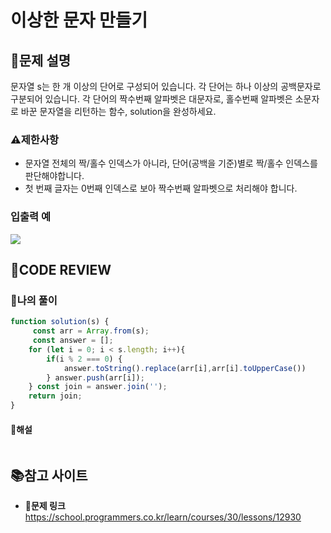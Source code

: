 # 이상한 문자 만들기

## **📝문제 설명**
문자열 s는 한 개 이상의 단어로 구성되어 있습니다. 각 단어는 하나 이상의 공백문자로 구분되어 있습니다. 각 단어의 짝수번째 알파벳은 대문자로, 홀수번째 알파벳은 소문자로 바꾼 문자열을 리턴하는 함수, solution을 완성하세요.
### **⚠제한사항**
- 문자열 전체의 짝/홀수 인덱스가 아니라, 단어(공백을 기준)별로 짝/홀수 인덱스를 판단해야합니다.
- 첫 번째 글자는 0번째 인덱스로 보아 짝수번째 알파벳으로 처리해야 합니다.
### **입출력 예**
![](https://velog.velcdn.com/images/ssori0421/post/d14fb638-ffd2-4fc4-9de0-a8e2ca8e4987/image.png)

## **🧐CODE REVIEW**
### **🧾나의 풀이**

```js
function solution(s) {
     const arr = Array.from(s);
     const answer = [];
    for (let i = 0; i < s.length; i++){
        if(i % 2 === 0) {
            answer.toString().replace(arr[i],arr[i].toUpperCase())
        } answer.push(arr[i]);
    } const join = answer.join('');
    return join;
}
```

#### **📝해설**

```js
```

## 📚참고 사이트

- **🔗문제 링크**<br/>
https://school.programmers.co.kr/learn/courses/30/lessons/12930

